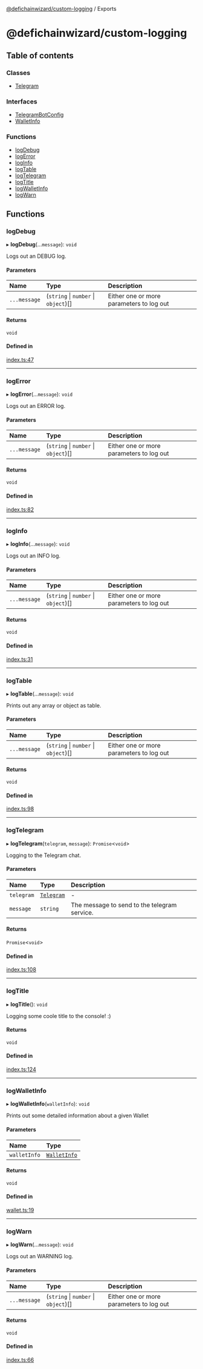 [@defichainwizard/custom-logging](README.md) / Exports

# @defichainwizard/custom-logging

## Table of contents

### Classes

- [Telegram](classes/Telegram.md)

### Interfaces

- [TelegramBotConfig](interfaces/TelegramBotConfig.md)
- [WalletInfo](interfaces/WalletInfo.md)

### Functions

- [logDebug](modules.md#logdebug)
- [logError](modules.md#logerror)
- [logInfo](modules.md#loginfo)
- [logTable](modules.md#logtable)
- [logTelegram](modules.md#logtelegram)
- [logTitle](modules.md#logtitle)
- [logWalletInfo](modules.md#logwalletinfo)
- [logWarn](modules.md#logwarn)

## Functions

### logDebug

▸ **logDebug**(...`message`): `void`

Logs out an DEBUG log.

#### Parameters

| Name | Type | Description |
| :------ | :------ | :------ |
| `...message` | (`string` \| `number` \| `object`)[] | Either one or more parameters to log out |

#### Returns

`void`

#### Defined in

[index.ts:47](https://github.com/DeFiChain-Wizard/custom-logging/blob/9a924df/src/index.ts#L47)

___

### logError

▸ **logError**(...`message`): `void`

Logs out an ERROR log.

#### Parameters

| Name | Type | Description |
| :------ | :------ | :------ |
| `...message` | (`string` \| `number` \| `object`)[] | Either one or more parameters to log out |

#### Returns

`void`

#### Defined in

[index.ts:82](https://github.com/DeFiChain-Wizard/custom-logging/blob/9a924df/src/index.ts#L82)

___

### logInfo

▸ **logInfo**(...`message`): `void`

Logs out an INFO log.

#### Parameters

| Name | Type | Description |
| :------ | :------ | :------ |
| `...message` | (`string` \| `number` \| `object`)[] | Either one or more parameters to log out |

#### Returns

`void`

#### Defined in

[index.ts:31](https://github.com/DeFiChain-Wizard/custom-logging/blob/9a924df/src/index.ts#L31)

___

### logTable

▸ **logTable**(...`message`): `void`

Prints out any array or object as table.

#### Parameters

| Name | Type | Description |
| :------ | :------ | :------ |
| `...message` | (`string` \| `number` \| `object`)[] | Either one or more parameters to log out |

#### Returns

`void`

#### Defined in

[index.ts:98](https://github.com/DeFiChain-Wizard/custom-logging/blob/9a924df/src/index.ts#L98)

___

### logTelegram

▸ **logTelegram**(`telegram`, `message`): `Promise`<`void`\>

Logging to the Telegram chat.

#### Parameters

| Name | Type | Description |
| :------ | :------ | :------ |
| `telegram` | [`Telegram`](classes/Telegram.md) | - |
| `message` | `string` | The message to send to the telegram service. |

#### Returns

`Promise`<`void`\>

#### Defined in

[index.ts:108](https://github.com/DeFiChain-Wizard/custom-logging/blob/9a924df/src/index.ts#L108)

___

### logTitle

▸ **logTitle**(): `void`

Logging some coole title to the console! :)

#### Returns

`void`

#### Defined in

[index.ts:124](https://github.com/DeFiChain-Wizard/custom-logging/blob/9a924df/src/index.ts#L124)

___

### logWalletInfo

▸ **logWalletInfo**(`walletInfo`): `void`

Prints out some detailed information about a given Wallet

#### Parameters

| Name | Type |
| :------ | :------ |
| `walletInfo` | [`WalletInfo`](interfaces/WalletInfo.md) |

#### Returns

`void`

#### Defined in

[wallet.ts:19](https://github.com/DeFiChain-Wizard/custom-logging/blob/9a924df/src/wallet.ts#L19)

___

### logWarn

▸ **logWarn**(...`message`): `void`

Logs out an WARNING log.

#### Parameters

| Name | Type | Description |
| :------ | :------ | :------ |
| `...message` | (`string` \| `number` \| `object`)[] | Either one or more parameters to log out |

#### Returns

`void`

#### Defined in

[index.ts:66](https://github.com/DeFiChain-Wizard/custom-logging/blob/9a924df/src/index.ts#L66)
